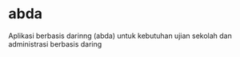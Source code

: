 # abda
Aplikasi berbasis darinng (abda) untuk kebutuhan ujian sekolah dan administrasi berbasis daring 
